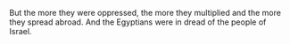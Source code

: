But the more they were oppressed, the more they multiplied and the more they spread abroad. And the Egyptians were in dread of the people of Israel.
